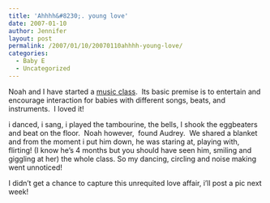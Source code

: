 ```yaml
---
title: 'Ahhhh&#8230;. young love'
date: 2007-01-10
author: Jennifer
layout: post
permalink: /2007/01/10/20070110ahhhh-young-love/
categories:
  - Baby E
  - Uncategorized
---
```

Noah and I have started a [music class](http://www.musictogether.com "music class").  Its basic premise is to entertain and encourage interaction for babies with different songs, beats, and instruments.  I loved it!

i danced, i sang, i played the tambourine, the bells, I shook the eggbeaters and beat on the floor.  Noah however,  found Audrey.  We shared a blanket and from the moment i put him down, he was staring at, playing with, flirting! (I know he&#8217;s 4 months but you should have seen him, smiling and giggling at her) the whole class. So my dancing, circling and noise making went unnoticed!

I didn&#8217;t get a chance to capture this unrequited love affair, i&#8217;ll post a pic next week!
